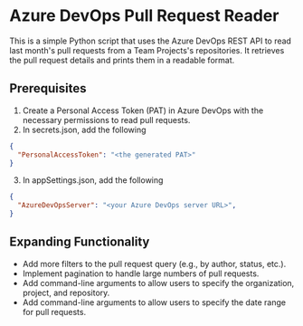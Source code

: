 # Azure DevOps Pull Request Reader

This is a simple Python script that uses the Azure DevOps REST API to read last month's pull requests 
from a Team Projects's repositories. It retrieves the pull request details and prints them in a readable format.

## Prerequisites

1. Create a Personal Access Token (PAT) in Azure DevOps with the necessary permissions to read pull requests.
2. In secrets.json, add the following
```json
{
  "PersonalAccessToken": "<the generated PAT>"
}
```
3. In appSettings.json, add the following
```json
{
  "AzureDevOpsServer": "<your Azure DevOps server URL>",
}
```

## Expanding Functionality
- Add more filters to the pull request query (e.g., by author, status, etc.).
- Implement pagination to handle large numbers of pull requests.
- Add command-line arguments to allow users to specify the organization, project, and repository.
- Add command-line arguments to allow users to specify the date range for pull requests.